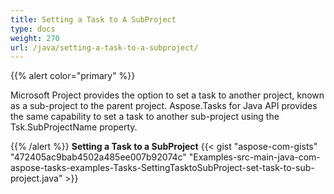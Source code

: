 ```yaml
---
title: Setting a Task to A SubProject
type: docs
weight: 270
url: /java/setting-a-task-to-a-subproject/
---
```


{{% alert color="primary" %}} 

Microsoft Project provides the option to set a task to another project, known as a sub-project to the parent project. Aspose.Tasks for Java API provides the same capability to set a task to another sub-project using the Tsk.SubProjectName property.

{{% /alert %}} 
**Setting a Task to a SubProject**
{{< gist "aspose-com-gists" "472405ac9bab4502a485ee007b92074c" "Examples-src-main-java-com-aspose-tasks-examples-Tasks-SettingTasktoSubProject-set-task-to-sub-project.java" >}}
